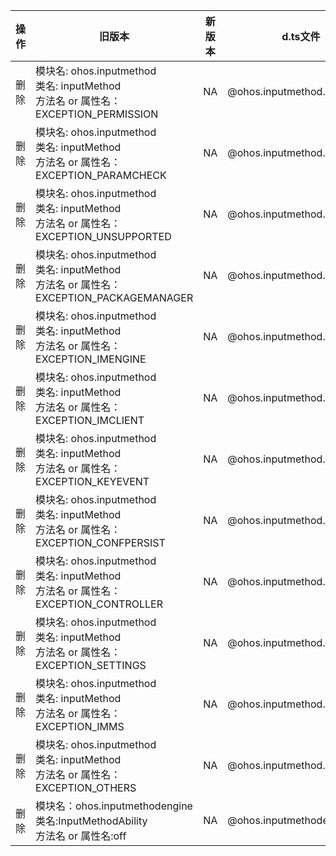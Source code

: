 | 操作 | 旧版本 | 新版本 | d.ts文件 |
| ---- | ------ | ------ | -------- |
|删除|模块名: ohos.inputmethod<br>类名: inputMethod<br>方法名 or 属性名： EXCEPTION_PERMISSION|NA|@ohos.inputmethod.d.ts|
|删除|模块名: ohos.inputmethod<br>类名: inputMethod<br>方法名 or 属性名： EXCEPTION_PARAMCHECK|NA|@ohos.inputmethod.d.ts|
|删除|模块名: ohos.inputmethod<br>类名: inputMethod<br>方法名 or 属性名： EXCEPTION_UNSUPPORTED|NA|@ohos.inputmethod.d.ts|
|删除|模块名: ohos.inputmethod<br>类名: inputMethod<br>方法名 or 属性名： EXCEPTION_PACKAGEMANAGER|NA|@ohos.inputmethod.d.ts|
|删除|模块名: ohos.inputmethod<br>类名: inputMethod<br>方法名 or 属性名： EXCEPTION_IMENGINE|NA|@ohos.inputmethod.d.ts|
|删除|模块名: ohos.inputmethod<br>类名: inputMethod<br>方法名 or 属性名： EXCEPTION_IMCLIENT|NA|@ohos.inputmethod.d.ts|
|删除|模块名: ohos.inputmethod<br>类名: inputMethod<br>方法名 or 属性名： EXCEPTION_KEYEVENT|NA|@ohos.inputmethod.d.ts|
|删除|模块名: ohos.inputmethod<br>类名: inputMethod<br>方法名 or 属性名： EXCEPTION_CONFPERSIST|NA|@ohos.inputmethod.d.ts|
|删除|模块名: ohos.inputmethod<br>类名: inputMethod<br>方法名 or 属性名： EXCEPTION_CONTROLLER|NA|@ohos.inputmethod.d.ts|
|删除|模块名: ohos.inputmethod<br>类名: inputMethod<br>方法名 or 属性名： EXCEPTION_SETTINGS|NA|@ohos.inputmethod.d.ts|
|删除|模块名: ohos.inputmethod<br>类名: inputMethod<br>方法名 or 属性名： EXCEPTION_IMMS|NA|@ohos.inputmethod.d.ts|
|删除|模块名: ohos.inputmethod<br>类名: inputMethod<br>方法名 or 属性名： EXCEPTION_OTHERS|NA|@ohos.inputmethod.d.ts|
|删除|模块名：ohos.inputmethodengine<br>类名:InputMethodAbility<br>方法名 or 属性名:off|NA|@ohos.inputmethodengine.d.ts|
